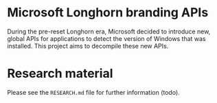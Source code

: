 # Microsoft Longhorn branding APIs
During the pre-reset Longhorn era, Microsoft decided to introduce new, global APIs for applications to detect the version of Windows that was installed. This project aims to decompile these new APIs.

# Research material
Please see the `RESEARCH.md` file for further information (todo).
